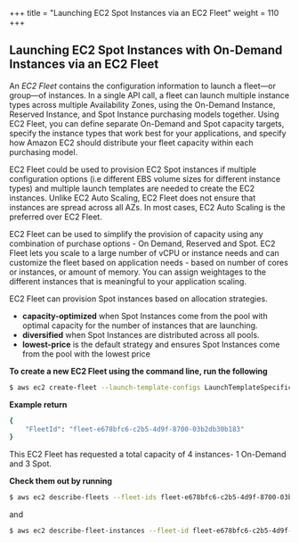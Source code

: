 +++
title = "Launching EC2 Spot Instances via an EC2 Fleet"
weight = 110
+++

## Launching EC2 Spot Instances with On-Demand Instances via an EC2 Fleet

An *EC2 Fleet* contains the configuration information to launch a fleet—or group—of instances. In a single API call, a fleet can launch
multiple instance types across multiple Availability Zones, using the On-Demand Instance, Reserved Instance, and Spot Instance purchasing
models together. Using EC2 Fleet, you can define separate On-Demand and Spot capacity targets, specify the instance types that work best for your applications, and specify how Amazon EC2 should distribute your fleet capacity within each purchasing model.

EC2 Fleet could be used to provision EC2 Spot instances if multiple configuration options (i.e different EBS volume sizes for different instance types) and multiple launch templates are needed to create the EC2 instances. Unlike EC2 Auto Scaling, EC2 Fleet does not ensure that instances are spread across all AZs. In most cases, EC2 Auto Scaling is the preferred over EC2 Fleet.

EC2 Fleet can be used to simplify the provision of capacity using any combination of purchase options - On Demand, Reserved and Spot. EC2 Fleet lets you scale to a large number of vCPU or instance needs and can customize the fleet based on application needs - based on number of cores or instances, or amount of memory. You can assign weightages to the different instances that is meaningful to your application scaling.

EC2 Fleet can provision Spot instances based on allocation strategies.

* **capacity-optimized** when Spot Instances come from the pool with optimal capacity for the number of instances that are launching.
* **diversified** when Spot Instances are distributed across all pools.
* **lowest-price** is the default strategy and ensures Spot Instances come from the pool with the lowest price

**To create a new EC2 Fleet using the command line, run the following**

```bash
$ aws ec2 create-fleet --launch-template-configs LaunchTemplateSpecification="{LaunchTemplateName=SpotInstanceTemplate,Version=1},Overrides=[{SubnetId=$publicSubnet1},{SubnetId=$publicSubnet2}]" --target-capacity-specification TotalTargetCapacity=4,OnDemandTargetCapacity=1,DefaultTargetCapacityType=spot
```

**Example return**

```bash
{
    "FleetId": "fleet-e678bfc6-c2b5-4d9f-8700-03b2db30b183"
}
```

This EC2 Fleet has requested a total capacity of 4 instances- 1 On-Demand and 3 Spot.

**Check them out by running**

```bash
$ aws ec2 describe-fleets --fleet-ids fleet-e678bfc6-c2b5-4d9f-8700-03b2db30b183
```

and

```bash
$ aws ec2 describe-fleet-instances --fleet-id fleet-e678bfc6-c2b5-4d9f-8700-03b2db30b183
```

